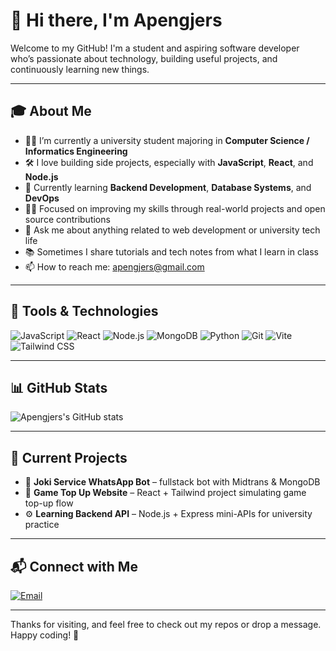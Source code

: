 # 👋 Hi there, I'm Apengjers

Welcome to my GitHub! I'm a student and aspiring software developer who’s passionate about technology, building useful projects, and continuously learning new things.

---

## 🎓 About Me

- 🧑‍🎓 I’m currently a university student majoring in **Computer Science / Informatics Engineering**
- 🛠️ I love building side projects, especially with **JavaScript**, **React**, and **Node.js**
- 🌱 Currently learning **Backend Development**, **Database Systems**, and **DevOps**
- 👨‍💻 Focused on improving my skills through real-world projects and open source contributions
- 💬 Ask me about anything related to web development or university tech life
- 📚 Sometimes I share tutorials and tech notes from what I learn in class
- 📫 How to reach me: apengjers@gmail.com

---

## 🔧 Tools & Technologies

![JavaScript](https://img.shields.io/badge/-JavaScript-333?style=flat&logo=javascript)
![React](https://img.shields.io/badge/-React-333?style=flat&logo=react)
![Node.js](https://img.shields.io/badge/-Node.js-333?style=flat&logo=node.js)
![MongoDB](https://img.shields.io/badge/-MongoDB-333?style=flat&logo=mongodb)
![Python](https://img.shields.io/badge/-Python-333?style=flat&logo=python)
![Git](https://img.shields.io/badge/-Git-333?style=flat&logo=git)
![Vite](https://img.shields.io/badge/-Vite-333?style=flat&logo=vite)
![Tailwind CSS](https://img.shields.io/badge/-Tailwind-333?style=flat&logo=tailwind-css)

---

## 📊 GitHub Stats

![Apengjers's GitHub stats](https://github-readme-stats.vercel.app/api?username=apengjers&show_icons=true&theme=tokyonight)

---

## 🚧 Current Projects

- 🔧 **Joki Service WhatsApp Bot** – fullstack bot with Midtrans & MongoDB
- 📱 **Game Top Up Website** – React + Tailwind project simulating game top-up flow
- ⚙️ **Learning Backend API** – Node.js + Express mini-APIs for university practice

---

## 📬 Connect with Me
[![Email](https://img.shields.io/badge/-Email-D14836?style=flat&logo=gmail&logoColor=white)](mailto:apengjers@gmail.com)

---

Thanks for visiting, and feel free to check out my repos or drop a message. Happy coding! 🚀
